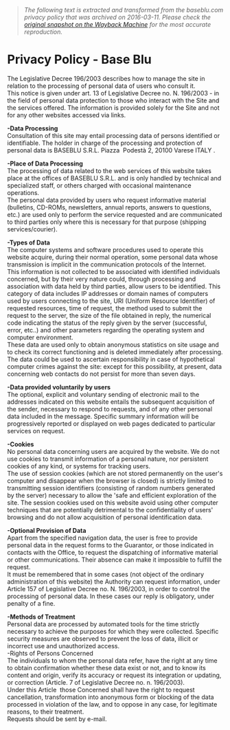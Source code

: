 > *The following text is extracted and transformed from the baseblu.com privacy policy that was archived on 2016-03-11. Please check the [original snapshot on the Wayback Machine](https://web.archive.org/web/20160311231820id_/http%3A//www.baseblu.com/content/2-privacy-policy) for the most accurate reproduction.*

# Privacy Policy - Base Blu

The Legislative Decree 196/2003 describes how to manage the site in relation to the processing of personal data of users who consult it.   
This notice is given under art. 13 of Legislative Decree no. N. 196/2003 - in the field of personal data protection to those who interact with the Site and the services offered. The information is provided solely for the Site and not for any other websites accessed via links. 

**-Data Processing**   
Consultation of this site may entail processing data of persons identified or identifiable. The holder in charge of the processing and protection of personal data is BASEBLU S.R.L. Piazza  Podestà 2, 20100 Varese ITALY .

 **-Place of Data Processing**   
The processing of data related to the web services of this website takes place at the offices of BASEBLU S.R.L. and is only handled by technical and specialized staff, or others charged with occasional maintenance operations.   
The personal data provided by users who request informative material (bulletins, CD-ROMs, newsletters, annual reports, answers to questions, etc.) are used only to perform the service requested and are communicated to third parties only where this is necessary for that purpose (shipping services/courier).

 **-Types of Data**   
The computer systems and software procedures used to operate this website acquire, during their normal operation, some personal data whose transmission is implicit in the communication protocols of the Internet.   
This information is not collected to be associated with identified individuals concerned, but by their very nature could, through processing and association with data held by third parties, allow users to be identified. This category of data includes IP addresses or domain names of computers used by users connecting to the site, URI (Uniform Resource Identifier) of requested resources, time of request, the method used to submit the request to the server, the size of the file obtained in reply, the numerical code indicating the status of the reply given by the server (successful, error, etc..) and other parameters regarding the operating system and computer environment.   
These data are used only to obtain anonymous statistics on site usage and to check its correct functioning and is deleted immediately after processing.   
The data could be used to ascertain responsibility in case of hypothetical computer crimes against the site: except for this possibility, at present, data concerning web contacts do not persist for more than seven days. 

**-Data provided voluntarily by users**  
The optional, explicit and voluntary sending of electronic mail to the addresses indicated on this website entails the subsequent acquisition of the sender, necessary to respond to requests, and of any other personal data included in the message. Specific summary information will be progressively reported or displayed on web pages dedicated to particular services on request.

 **-Cookies**   
No personal data concerning users are acquired by the website. We do not use cookies to transmit information of a personal nature, nor persistent cookies of any kind, or systems for tracking users.   
The use of session cookies (which are not stored permanently on the user's computer and disappear when the browser is closed) is strictly limited to transmitting session identifiers (consisting of random numbers generated by the server) necessary to allow the 'safe and efficient exploration of the site. The session cookies used on this website avoid using other computer techniques that are potentially detrimental to the confidentiality of users' browsing and do not allow acquisition of personal identification data. 

**-Optional Provision of Data**   
Apart from the specified navigation data, the user is free to provide personal data in the request forms to the Guarantor, or those indicated in contacts with the Office, to request the dispatching of informative material or other communications. Their absence can make it impossible to fulfill the request.   
It must be remembered that in some cases (not object of the ordinary administration of this website) the Authority can request information, under Article 157 of Legislative Decree no. N. 196/2003, in order to control the processing of personal data. In these cases our reply is obligatory, under penalty of a fine. 

**-Methods of Treatment**   
Personal data are processed by automated tools for the time strictly necessary to achieve the purposes for which they were collected. Specific security measures are observed to prevent the loss of data, illicit or incorrect use and unauthorized access.   
-Rights of Persons Concerned   
The individuals to whom the personal data refer, have the right at any time to obtain confirmation whether these data exist or not, and to know its content and origin, verify its accuracy or request its integration or updating, or correction (Article. 7 of Legislative Decree no. n. 196/2003).   
Under this Article  those Concerned shall have the right to request cancellation, transformation into anonymous form or blocking of the data processed in violation of the law, and to oppose in any case, for legitimate reasons, to their treatment.   
Requests should be sent by e-mail.
